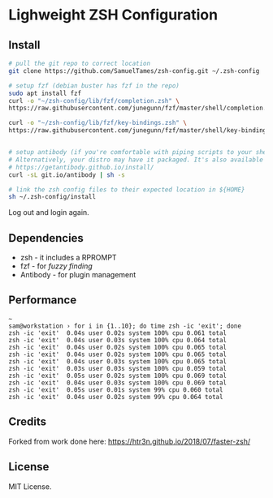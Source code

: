 # Lighweight ZSH Configuration

## Install

```sh
# pull the git repo to correct location
git clone https://github.com/SamuelTames/zsh-config.git ~/.zsh-config

# setup fzf (debian buster has fzf in the repo)
sudo apt install fzf
curl -o "~/zsh-config/lib/fzf/completion.zsh" \
https://raw.githubusercontent.com/junegunn/fzf/master/shell/completion.zsh

curl -o "~/zsh-config/lib/fzf/key-bindings.zsh" \
https://raw.githubusercontent.com/junegunn/fzf/master/shell/key-bindings.zsh


# setup antibody (if you're comfortable with piping scripts to your shell.)
# Alternatively, your distro may have it packaged. It's also available as a snap.
# https://getantibody.github.io/install/
curl -sL git.io/antibody | sh -s

# link the zsh config files to their expected location in ${HOME}
sh ~/.zsh-config/install
```
Log out and login again.

## Dependencies

* zsh - it includes a RPROMPT
* fzf - for _fuzzy finding_
* Antibody - for plugin management

## Performance


```
~
sam@workstation › for i in {1..10}; do time zsh -ic 'exit'; done               
zsh -ic 'exit'  0.04s user 0.02s system 100% cpu 0.061 total
zsh -ic 'exit'  0.04s user 0.03s system 100% cpu 0.064 total
zsh -ic 'exit'  0.04s user 0.02s system 100% cpu 0.065 total
zsh -ic 'exit'  0.04s user 0.02s system 100% cpu 0.065 total
zsh -ic 'exit'  0.04s user 0.03s system 100% cpu 0.065 total
zsh -ic 'exit'  0.03s user 0.03s system 100% cpu 0.059 total
zsh -ic 'exit'  0.05s user 0.02s system 100% cpu 0.069 total
zsh -ic 'exit'  0.04s user 0.03s system 100% cpu 0.069 total
zsh -ic 'exit'  0.05s user 0.01s system 99% cpu 0.060 total
zsh -ic 'exit'  0.04s user 0.02s system 99% cpu 0.064 total
```

## Credits

Forked from work done here: https://htr3n.github.io/2018/07/faster-zsh/

## License

MIT License.
